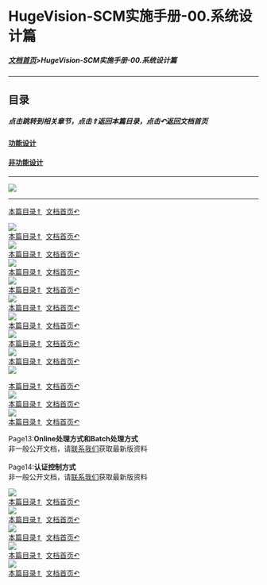 # HugeVision-SCM实施手册-00.系统设计篇

<span id="目录"></span>

##### [文档首页](../../../index.md)>HugeVision-SCM实施手册-00.系统设计篇
---

## 目录

##### 点击跳转到相关章节，点击⇑返回本篇目录，点击↶返回文档首页

#### [功能设计](#1)
#### [非功能设计](#2)

---
![](幻灯片1.PNG)<br>		

---

<span id="1"></span>

[本篇目录⇑](#目录)&nbsp;&nbsp;[文档首页↶](../../../index.md)<br>

![](幻灯片2.PNG)<br>		[本篇目录⇑](#目录)&nbsp;&nbsp;[文档首页↶](../../../index.md)<br>
![](幻灯片3.PNG)<br>		[本篇目录⇑](#目录)&nbsp;&nbsp;[文档首页↶](../../../index.md)<br>
![](幻灯片4.PNG)<br>		[本篇目录⇑](#目录)&nbsp;&nbsp;[文档首页↶](../../../index.md)<br>
![](幻灯片5.PNG)<br>		[本篇目录⇑](#目录)&nbsp;&nbsp;[文档首页↶](../../../index.md)<br>
![](幻灯片6.PNG)<br>		[本篇目录⇑](#目录)&nbsp;&nbsp;[文档首页↶](../../../index.md)<br>
![](幻灯片7.PNG)<br>		[本篇目录⇑](#目录)&nbsp;&nbsp;[文档首页↶](../../../index.md)<br>
![](幻灯片8.PNG)<br>		[本篇目录⇑](#目录)&nbsp;&nbsp;[文档首页↶](../../../index.md)<br>
![](幻灯片9.PNG)<br>		[本篇目录⇑](#目录)&nbsp;&nbsp;[文档首页↶](../../../index.md)<br>
![](幻灯片10.PNG)<br>		

<span id="2"></span>

[本篇目录⇑](#目录)&nbsp;&nbsp;[文档首页↶](../../../index.md)<br>
![](幻灯片11.PNG)<br>		[本篇目录⇑](#目录)&nbsp;&nbsp;[文档首页↶](../../../index.md)<br>
![](幻灯片12.PNG)<br>		[本篇目录⇑](#目录)&nbsp;&nbsp;[文档首页↶](../../../index.md)<br>

Page13:**Online处理方式和Batch处理方式**<br>
非一般公开文档，请[联系我们](https://www.ivision-china.cn/contact-rgt.html)获取最新版资料<br>
<br>
Page14:**认证控制方式**<br>
非一般公开文档，请[联系我们](https://www.ivision-china.cn/contact-rgt.html)获取最新版资料<br>

![](幻灯片15.PNG)<br>		[本篇目录⇑](#目录)&nbsp;&nbsp;[文档首页↶](../../../index.md)<br>
![](幻灯片16.PNG)<br>		[本篇目录⇑](#目录)&nbsp;&nbsp;[文档首页↶](../../../index.md)<br>
![](幻灯片17.PNG)<br>		[本篇目录⇑](#目录)&nbsp;&nbsp;[文档首页↶](../../../index.md)<br>
![](幻灯片18.PNG)<br>		[本篇目录⇑](#目录)&nbsp;&nbsp;[文档首页↶](../../../index.md)<br>
![](幻灯片19.PNG)<br>		[本篇目录⇑](#目录)&nbsp;&nbsp;[文档首页↶](../../../index.md)<br>
